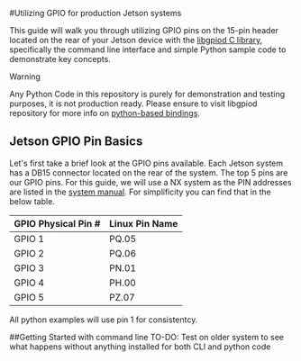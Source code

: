 #Utilizing GPIO for production Jetson systems

This guide will walk you through utilizing GPIO pins on the 15-pin header located on the rear of your Jetson device with the [libgpiod C library](https://github.com/brgl/libgpiod), specifically the command line interface and simple Python sample code to demonstrate key concepts.
> [!WARNING]
> Any Python Code in this repository is purely for demonstration and testing purposes, it is not production ready. Please ensure to visit libgpiod repository for more info on [python-based bindings](https://github.com/brgl/libgpiod/tree/master/bindings/python).

## Jetson GPIO Pin Basics <br/>

Let's first take a brief look at the GPIO pins available. Each Jetson system has a DB15 connector located on the rear of the system. The top 5 pins are our GPIO pins. For this guide, we will use a NX system as the PIN addresses are listed in the [system manual](https://www.dropbox.com/scl/fi/o4rogjf4r6nldqs6ow7e8/Aetina_AIE-PO22_32_PN32_42_user-manual.pdf?rlkey=d85bauvq4isimlzmu8hwtrq8r&e=1&dl=0). For simplificity you can find that in the below table.

| GPIO Physical Pin # | Linux Pin Name|
| --- | --- |
| GPIO 1 | PQ.05 |
| GPIO 2 | PQ.06 |
| GPIO 3 | PN.01|
| GPIO 4 | PH.00 |
| GPIO 5 | PZ.07 |

All python examples will use pin 1 for consistentcy.

##Getting Started with command line
TO-DO: Test on older system to see what happens without anything installed for both CLI and python code
